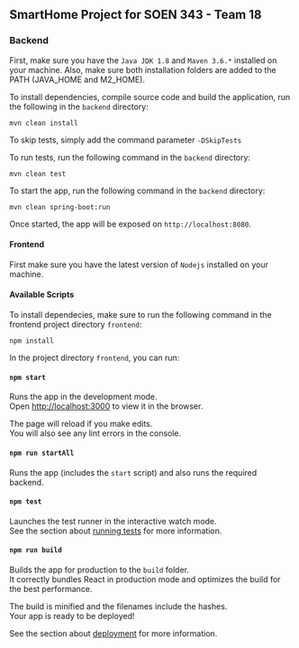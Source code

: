 ## SmartHome Project for SOEN 343 - Team 18

### Backend

First, make sure you have the `Java JDK 1.8` and `Maven 3.6.*` installed on your machine. 
Also, make sure both installation folders are added to the PATH (JAVA_HOME and M2_HOME).

To install dependencies, compile source code and build the application, run the following in the `backend` directory:
```
mvn clean install
```

To skip tests, simply add the command parameter `-DSkipTests`

To run tests, run the following command in the `backend` directory:
```
mvn clean test
```

To start the app, run the following command in the `backend` directory:
```
mvn clean spring-boot:run
```
Once started, the app will be exposed on `http://localhost:8080`.

#### Frontend

First make sure you have the latest version of `Nodejs` installed on your machine.

#### Available Scripts
To install dependecies, make sure to run the following command in the frontend project directory `frontend`:

```
npm install
```

In the project directory `frontend`, you can run:

#### `npm start`

Runs the app in the development mode.<br />
Open [http://localhost:3000](http://localhost:3000) to view it in the browser.

The page will reload if you make edits.<br />
You will also see any lint errors in the console.

#### `npm run startAll`

Runs the app (includes the `start` script) and also runs the required backend.

#### `npm test`

Launches the test runner in the interactive watch mode.<br />
See the section about [running tests](https://facebook.github.io/create-react-app/docs/running-tests) for more information.

#### `npm run build`

Builds the app for production to the `build` folder.<br />
It correctly bundles React in production mode and optimizes the build for the best performance.

The build is minified and the filenames include the hashes.<br />
Your app is ready to be deployed!

See the section about [deployment](https://facebook.github.io/create-react-app/docs/deployment) for more information.
